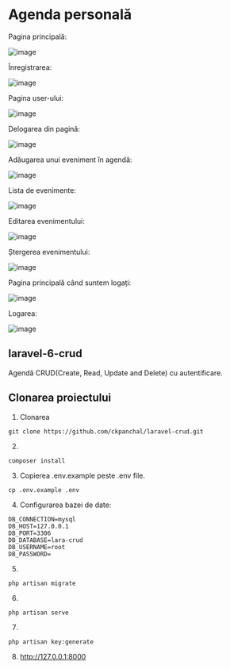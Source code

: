 # Agenda personală

Pagina principală:

![image](https://user-images.githubusercontent.com/51412651/159134130-026d63a6-58ae-43ea-9700-94085fc9b13b.png)

Înregistrarea:

![image](https://user-images.githubusercontent.com/51412651/159134205-ec9b3125-7d5a-4cfd-a1bf-f8c8b141e13c.png)

Pagina user-ului:

![image](https://user-images.githubusercontent.com/51412651/159134241-1db956df-134d-4dce-bb95-15d17fef8ece.png)

Delogarea din pagină:

![image](https://user-images.githubusercontent.com/51412651/159134285-6c79c2e9-6ecc-4ecb-9363-77f431a895f3.png)

Adăugarea unui eveniment în agendă:

![image](https://user-images.githubusercontent.com/51412651/159134312-26d74c52-d538-4f7e-9f2c-aa6c16b09cc7.png)

Lista de evenimente:

![image](https://user-images.githubusercontent.com/51412651/159134416-74f51ea3-3267-4019-a71f-ab6537f3c5b1.png)

Editarea evenimentului:

![image](https://user-images.githubusercontent.com/51412651/159134476-506b266b-eca5-47f5-ad2f-870345b8ebf2.png)

Ștergerea evenimentului:

![image](https://user-images.githubusercontent.com/51412651/159134489-074cd391-25fe-4936-a5a4-d2990aa8ebdc.png)

Pagina principală când suntem logați:

![image](https://user-images.githubusercontent.com/51412651/159134509-ee1b09ea-5646-4f56-b51e-5b14588929f3.png)

Logarea:

![image](https://user-images.githubusercontent.com/51412651/159134600-38b44955-467f-42a6-af4e-fa6d323788fc.png)


## laravel-6-crud
Agendă CRUD(Create, Read, Update and Delete) cu autentificare.

## Clonarea proiectului
1. Clonarea
```
git clone https://github.com/ckpanchal/laravel-crud.git
```

2.
```
composer install
```

3. Copierea .env.example peste .env file.
```
cp .env.example .env
```

4. Configurarea bazei de date:
```
DB_CONNECTION=mysql
DB_HOST=127.0.0.1
DB_PORT=3306
DB_DATABASE=lara-crud
DB_USERNAME=root
DB_PASSWORD=
```

5.
```
php artisan migrate
```

6.
```
php artisan serve
```

7.
```
php artisan key:generate
```

8. http://127.0.0.1:8000
